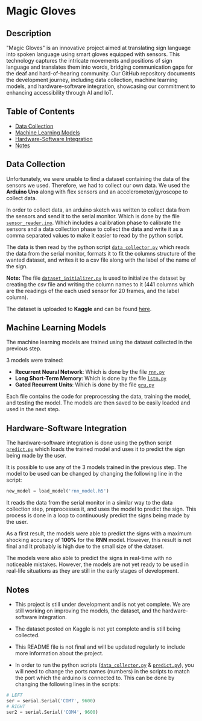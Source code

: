 # Magic Gloves
## Description
"Magic Gloves" is an innovative project aimed at translating sign language into spoken language using smart gloves equipped with sensors. This technology captures the intricate movements and positions of sign language and translates them into words, bridging communication gaps for the deaf and hard-of-hearing community. Our GitHub repository documents the development journey, including data collection, machine learning models, and hardware-software integration, showcasing our commitment to enhancing accessibility through AI and IoT.

## Table of Contents
- [Data Collection](#data-collection)
- [Machine Learning Models](#machine-learning-models)
- [Hardware-Software Integration](#hardware-software-integration)
- [Notes](#notes)

## Data Collection
Unfortunately, we were unable to find a dataset containing the data of the sensors we used. Therefore, we had to collect our own data. We used the **Arduino Uno** along with flex sensors and an accelerometer/gyroscope to collect data.

In order to collect data, an arduino sketch was written to collect data from the sensors and send it to the serial monitor. Which is done by the file [`sensor_reader.ino`](sensor_reader/sensor_reader.ino). Which includes a calibration phase to calibrate the sensors and a data collection phase to collect the data and write it as a comma separated values to make it easier to read by the python script.

The data is then read by the python script [`data_collector.py`](data_collection/data_collector.py) which reads the data from the serial monitor, formats it to fit the columns structure of the wanted dataset, and writes it to a csv file along with the label of the name of the sign. 

**Note:** The file [`dataset_initializer.py`](data_collection/dataset_initializer.py) is used to initialize the dataset by creating the csv file and writing the column names to it (441 columns which are the readings of the each used sensor for 20 frames, and the label column).

The dataset is uploaded to **Kaggle** and can be found [here](https://www.kaggle.com/datasets/mouadfiali/sensor-based-american-sign-language-recognition).

## Machine Learning Models
The machine learning models are trained using the dataset collected in the previous step.

3 models were trained:
- **Recurrent Neural Network**: Which is done by the file [`rnn.py`](models/rnn.py)
- **Long Short-Term Memory**: Which is done by the file [`lstm.py`](models/lstm.py)
- **Gated Recurrent Units**: Which is done by the file [`gru.py`](models/gru.py)

Each file contains the code for preprocessing the data, training the model, and testing the model. The models are then saved to be easily loaded and used in the next step.

## Hardware-Software Integration
The hardware-software integration is done using the python script [`predict.py`](predict.py) which loads the trained model and uses it to predict the sign being made by the user.

It is possible to use any of the 3 models trained in the previous step. The model to be used can be changed by changing the following line in the script:
```python
new_model = load_model('rnn_model.h5')
```

It reads the data from the serial monitor in a similar way to the data collection step, preprocesses it, and uses the model to predict the sign. This process is done in a loop to continuously predict the signs being made by the user.

As a first result, the models were able to predict the signs with a maximum shocking accuracy of **100%** for the **RNN** model. However, this result is not final and It probably is high due to the small size of the dataset.

The models were also able to predict the signs in real-time with no noticeable mistakes. However, the models are not yet ready to be used in real-life situations as they are still in the early stages of development.

## Notes
- This project is still under development and is not yet complete. We are still working on improving the models, the dataset, and the hardware-software integration.

- The dataset posted on Kaggle is not yet complete and is still being collected.

- This README file is not final and will be updated regularly to include more information about the project.

- In order to run the python scripts ([`data_collector.py`](data_collection/data_collector.py) & [`predict.py`](predict.py)), you will need to change the ports names (numbers) in the scripts to match the port which the arduino is connected to. This can be done by changing the following lines in the scripts:
```python
# LEFT 
ser = serial.Serial('COM7', 9600)
# RIGHT
ser2 = serial.Serial('COM4', 9600)
```
